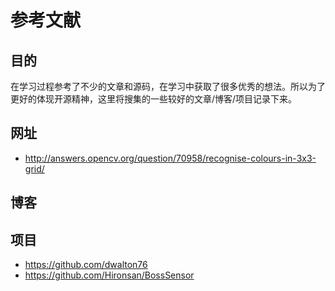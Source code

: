# 参考文献

## 目的

在学习过程参考了不少的文章和源码，在学习中获取了很多优秀的想法。所以为了更好的体现开源精神，这里将搜集的一些较好的文章/博客/项目记录下来。


## 网址
* http://answers.opencv.org/question/70958/recognise-colours-in-3x3-grid/


## 博客


## 项目

* https://github.com/dwalton76
* https://github.com/Hironsan/BossSensor


